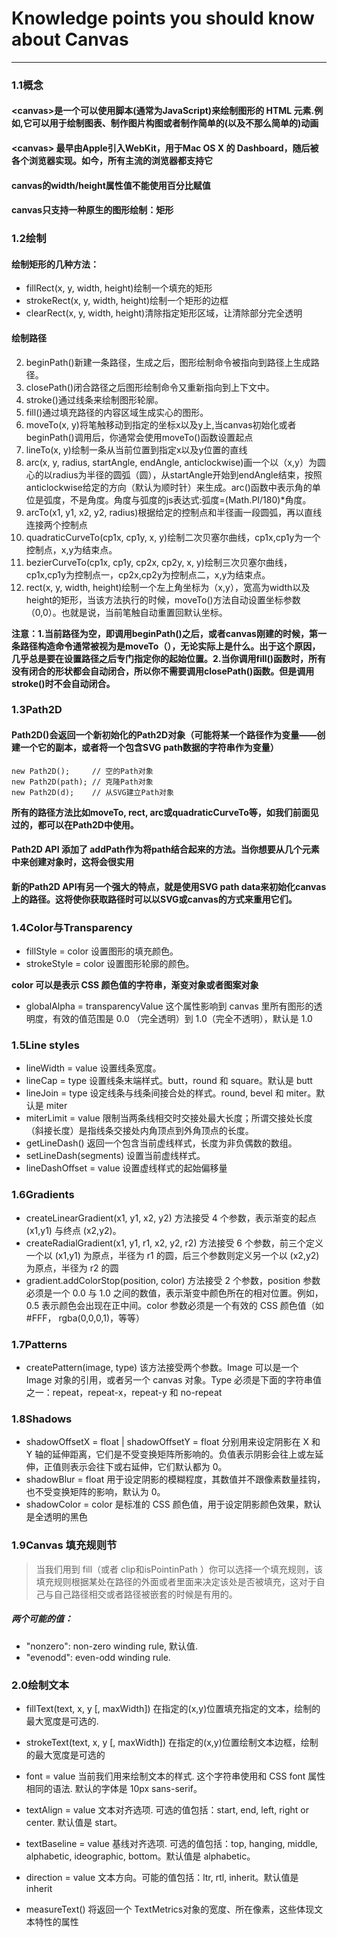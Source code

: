 # Knowledge points you should know about Canvas
---

### 1.1概念

#### \<canvas>是一个可以使用脚本(通常为JavaScript)来绘制图形的 HTML 元素.例如,它可以用于绘制图表、制作图片构图或者制作简单的(以及不那么简单的)动画

#### \<canvas> 最早由Apple引入WebKit，用于Mac OS X 的 Dashboard，随后被各个浏览器实现。如今，所有主流的浏览器都支持它

#### canvas的width/height属性值不能使用百分比赋值

#### canvas只支持一种原生的图形绘制：矩形

### 1.2绘制

#### 绘制矩形的几种方法：

- fillRect(x, y, width, height)绘制一个填充的矩形
- strokeRect(x, y, width, height)绘制一个矩形的边框
- clearRect(x, y, width, height)清除指定矩形区域，让清除部分完全透明

#### 绘制路径

2. beginPath()新建一条路径，生成之后，图形绘制命令被指向到路径上生成路径。
1. closePath()闭合路径之后图形绘制命令又重新指向到上下文中。
1. stroke()通过线条来绘制图形轮廓。
1. fill()通过填充路径的内容区域生成实心的图形。
2. moveTo(x, y)将笔触移动到指定的坐标x以及y上,当canvas初始化或者beginPath()调用后，你通常会使用moveTo()函数设置起点
3. lineTo(x, y)绘制一条从当前位置到指定x以及y位置的直线
4. arc(x, y, radius, startAngle, endAngle, anticlockwise)画一个以（x,y）为圆心的以radius为半径的圆弧（圆），从startAngle开始到endAngle结束，按照anticlockwise给定的方向（默认为顺时针）来生成。arc()函数中表示角的单位是弧度，不是角度。角度与弧度的js表达式:弧度=(Math.PI/180)*角度。
5. arcTo(x1, y1, x2, y2, radius)根据给定的控制点和半径画一段圆弧，再以直线连接两个控制点
6. quadraticCurveTo(cp1x, cp1y, x, y)绘制二次贝塞尔曲线，cp1x,cp1y为一个控制点，x,y为结束点。
7. bezierCurveTo(cp1x, cp1y, cp2x, cp2y, x, y)绘制三次贝塞尔曲线，cp1x,cp1y为控制点一，cp2x,cp2y为控制点二，x,y为结束点。
8. rect(x, y, width, height)绘制一个左上角坐标为（x,y），宽高为width以及height的矩形，当该方法执行的时候，moveTo()方法自动设置坐标参数（0,0）。也就是说，当前笔触自动重置回默认坐标。

**注意：1.当前路径为空，即调用beginPath()之后，或者canvas刚建的时候，第一条路径构造命令通常被视为是moveTo（），无论实际上是什么。出于这个原因，几乎总是要在设置路径之后专门指定你的起始位置。2.当你调用fill()函数时，所有没有闭合的形状都会自动闭合，所以你不需要调用closePath()函数。但是调用stroke()时不会自动闭合。**

### 1.3Path2D

#### Path2D()会返回一个新初始化的Path2D对象（可能将某一个路径作为变量——创建一个它的副本，或者将一个包含SVG path数据的字符串作为变量）

	new Path2D();     // 空的Path对象
	new Path2D(path); // 克隆Path对象
	new Path2D(d);    // 从SVG建立Path对象

**所有的路径方法比如moveTo, rect, arc或quadraticCurveTo等，如我们前面见过的，都可以在Path2D中使用。**

#### Path2D API 添加了 addPath作为将path结合起来的方法。当你想要从几个元素中来创建对象时，这将会很实用

#### 新的Path2D API有另一个强大的特点，就是使用SVG path data来初始化canvas上的路径。这将使你获取路径时可以以SVG或canvas的方式来重用它们。

### 1.4Color与Transparency

- fillStyle = color 设置图形的填充颜色。
- strokeStyle = color 设置图形轮廓的颜色。

**color 可以是表示 CSS 颜色值的字符串，渐变对象或者图案对象**

- globalAlpha = transparencyValue 这个属性影响到 canvas 里所有图形的透明度，有效的值范围是 0.0 （完全透明）到 1.0（完全不透明），默认是 1.0

### 1.5Line styles

- lineWidth = value 设置线条宽度。
- lineCap = type 设置线条末端样式。butt，round 和 square。默认是 butt
- lineJoin = type 设定线条与线条间接合处的样式。round, bevel 和 miter。默认是 miter
- miterLimit = value 限制当两条线相交时交接处最大长度；所谓交接处长度（斜接长度）是指线条交接处内角顶点到外角顶点的长度。
- getLineDash() 返回一个包含当前虚线样式，长度为非负偶数的数组。
- setLineDash(segments) 设置当前虚线样式。
- lineDashOffset = value 设置虚线样式的起始偏移量

### 1.6Gradients
- createLinearGradient(x1, y1, x2, y2) 方法接受 4 个参数，表示渐变的起点 (x1,y1) 与终点 (x2,y2)。
- createRadialGradient(x1, y1, r1, x2, y2, r2) 方法接受 6 个参数，前三个定义一个以 (x1,y1) 为原点，半径为 r1 的圆，后三个参数则定义另一个以 (x2,y2) 为原点，半径为 r2 的圆
- gradient.addColorStop(position, color) 方法接受 2 个参数，position 参数必须是一个 0.0 与 1.0 之间的数值，表示渐变中颜色所在的相对位置。例如，0.5 表示颜色会出现在正中间。color 参数必须是一个有效的 CSS 颜色值（如 #FFF， rgba(0,0,0,1)，等等）

### 1.7Patterns

- createPattern(image, type) 该方法接受两个参数。Image 可以是一个 Image 对象的引用，或者另一个 canvas 对象。Type 必须是下面的字符串值之一：repeat，repeat-x，repeat-y 和 no-repeat

### 1.8Shadows

- shadowOffsetX = float | shadowOffsetY = float 分别用来设定阴影在 X 和 Y 轴的延伸距离，它们是不受变换矩阵所影响的。负值表示阴影会往上或左延伸，正值则表示会往下或右延伸，它们默认都为 0。
- shadowBlur = float 用于设定阴影的模糊程度，其数值并不跟像素数量挂钩，也不受变换矩阵的影响，默认为 0。
- shadowColor = color 是标准的 CSS 颜色值，用于设定阴影颜色效果，默认是全透明的黑色

### 1.9Canvas 填充规则节

> 当我们用到 fill（或者 clip和isPointinPath ）你可以选择一个填充规则，该填充规则根据某处在路径的外面或者里面来决定该处是否被填充，这对于自己与自己路径相交或者路径被嵌套的时候是有用的。

##### 两个可能的值：

-  "nonzero": non-zero winding rule, 默认值.
-  "evenodd":  even-odd winding rule.

### 2.0绘制文本

- fillText(text, x, y [, maxWidth]) 在指定的(x,y)位置填充指定的文本，绘制的最大宽度是可选的.
- strokeText(text, x, y [, maxWidth]) 在指定的(x,y)位置绘制文本边框，绘制的最大宽度是可选的

- font = value 当前我们用来绘制文本的样式. 这个字符串使用和 CSS font 属性相同的语法. 默认的字体是 10px sans-serif。
- textAlign = value 文本对齐选项. 可选的值包括：start, end, left, right or center. 默认值是 start。
- textBaseline = value 基线对齐选项. 可选的值包括：top, hanging, middle, alphabetic, ideographic, bottom。默认值是 alphabetic。
- direction = value 文本方向。可能的值包括：ltr, rtl, inherit。默认值是 inherit
- measureText() 将返回一个 TextMetrics对象的宽度、所在像素，这些体现文本特性的属性

